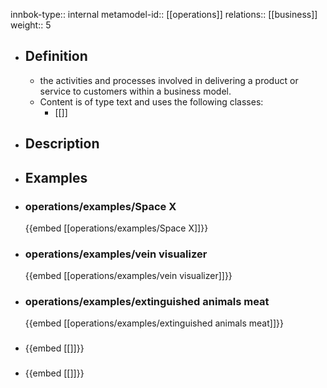 innbok-type:: internal
metamodel-id:: [[operations]]
relations:: [[business]]
weight:: 5

- ## Definition
  - the activities and processes involved in delivering a product or service to customers within a business model.
  - Content is of type text and uses the following classes:
    - [[]]
- ## Description
- ## Examples
- ### operations/examples/Space X
  {{embed [[operations/examples/Space X]]}}
- ### operations/examples/vein visualizer
  {{embed [[operations/examples/vein visualizer]]}}
- ### operations/examples/extinguished animals meat
  {{embed [[operations/examples/extinguished animals meat]]}}
- ### 
  {{embed [[]]}}
- ### 
  {{embed [[]]}}


